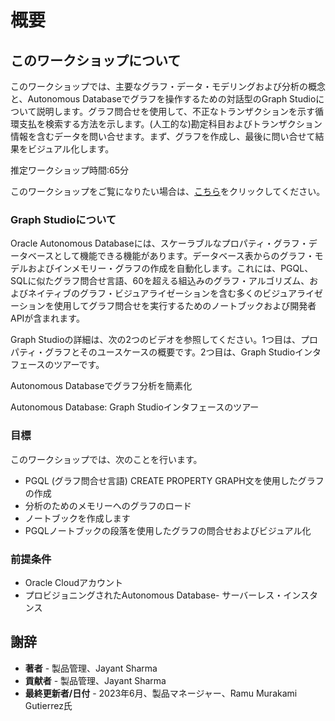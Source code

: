 # 概要

## このワークショップについて

このワークショップでは、主要なグラフ・データ・モデリングおよび分析の概念と、Autonomous Databaseでグラフを操作するための対話型のGraph Studioについて説明します。グラフ問合せを使用して、不正なトランザクションを示す循環支払を検索する方法を示します。(人工的な)勘定科目およびトランザクション情報を含むデータを問い合せます。まず、グラフを作成し、最後に問い合せて結果をビジュアル化します。

推定ワークショップ時間:65分

このワークショップをご覧になりたい場合は、[こちら](https://youtu.be/Ymk9TE9Q2K4)をクリックしてください。

### Graph Studioについて

Oracle Autonomous Databaseには、スケーラブルなプロパティ・グラフ・データベースとして機能できる機能があります。データベース表からのグラフ・モデルおよびインメモリー・グラフの作成を自動化します。これには、PGQL、SQLに似たグラフ問合せ言語、60を超える組込みのグラフ・アルゴリズム、およびネイティブのグラフ・ビジュアライゼーションを含む多くのビジュアライゼーションを使用してグラフ問合せを実行するためのノートブックおよび開発者APIが含まれます。

Graph Studioの詳細は、次の2つのビデオを参照してください。1つ目は、プロパティ・グラフとそのユースケースの概要です。2つ目は、Graph Studioインタフェースのツアーです。

Autonomous Databaseでグラフ分析を簡素化

[](youtube:eCd-969hrak)

Autonomous Database: Graph Studioインタフェースのツアー

[](youtube:S6Q-IJcBkU0)

### 目標

このワークショップでは、次のことを行います。

*   PGQL (グラフ問合せ言語) CREATE PROPERTY GRAPH文を使用したグラフの作成
*   分析のためのメモリーへのグラフのロード
*   ノートブックを作成します
*   PGQLノートブックの段落を使用したグラフの問合せおよびビジュアル化

### 前提条件

*   Oracle Cloudアカウント
*   プロビジョニングされたAutonomous Database- サーバーレス・インスタンス

## 謝辞

*   **著者** - 製品管理、Jayant Sharma
*   **貢献者** - 製品管理、Jayant Sharma
*   **最終更新者/日付** - 2023年6月、製品マネージャー、Ramu Murakami Gutierrez氏